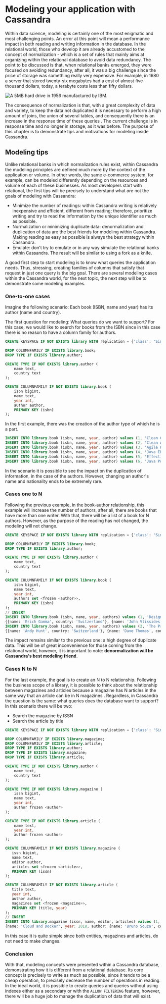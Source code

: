 # Modeling your application with Cassandra


Within data science, modeling is certainly one of the most enigmatic and most challenging points. An error at this point will mean a performance impact in both reading and writing information in the database. In the relational world, those who develop it are already accustomed to the concept of normalization - which is a set of rules that mainly aims at organizing within the relational database to avoid data redundancy. The point to be discussed is that, when relational banks emerged, they were focused on avoiding redundancy, after all, it was a big challenge since the price of storage was something really very expensive. For example, in 1980 a server that stored twenty-six megabytes had a cost of almost five thousand dollars, today, a terabyte costs less than fifty dollars.

![A 5MB hard drive in 1956 manufactured by IBM.](imagens/ibm_history_server.png "A 5MB hard drive in 1956 manufactured by IBM.")

The consequence of normalization is that, with a great complexity of data and variety, to keep the data not duplicated it is necessary to perform a high amount of joins, the union of several tables, and consequently there is an increase in the response time of these queries . The current challenge is in response time and no longer in storage, as it was before. The purpose of this chapter is to demonstrate tips and motivations for modeling inside Cassandra.

## Modeling tips

Unlike relational banks in which normalization rules exist, within Cassandra the modeling principles are defined much more by the context of the application or volume. In other words, the same e-commerce system, for example, can be modeled differently depending on the resources and volume of each of these businesses. As most developers start with relational, the first tips will be precisely to understand what *are* not the goals of modeling with Cassandra:

* Minimize the number of readings: within Cassandra writing is relatively inexpensive and efficient, different from reading; therefore, prioritize writing and try to read the information by the unique identifier as much as possible.
* Normalization or minimizing duplicate data: denormalization and duplication of data are the best friends for modeling within Cassandra. Making reading as easy as possible is always the best strategy within Cassandra.
* Emulate: don't try to emulate or in any way simulate the relational banks within Cassandra. The result will be similar to using a fork as a knife.

A good first step to start modeling is to know what queries the application needs. Thus, stressing, creating families of columns that satisfy that request in just one query is the big goal. There are several modeling cases within the Cassandra world, for the next topic, the next step will be to demonstrate some modeling examples.

### One-to-one cases

Imagine the following scenario:
Each book (ISBN, name and year) has its author (name and country).

The first question for modeling:
What queries do we want to support?
For this case, we would like to search for books from the ISBN since in this case there is no reason to have a column family for authors.

```sql
CREATE KEYSPACE IF NOT EXISTS library WITH replication = {'class': 'SimpleStrategy', 'replication_factor': 3};

DROP COLUMNFAMILY IF EXISTS library.book;
DROP TYPE IF EXISTS library.author;

CREATE TYPE IF NOT EXISTS library.author (
    name text,
    country text
);

CREATE COLUMNFAMILY IF NOT EXISTS library.book (
    isbn bigint,
    name text,
    year int,
    author author,
    PRIMARY KEY (isbn)
);
```

In the first example, there was the creation of the author type of which he is a part.

```sql
INSERT INTO library.book (isbn, name, year, author) values (1, 'Clean Code', 2008, {name: 'Robert Cecil Martin', country: 'USA'});
INSERT INTO library.book (isbn, name, year, author) values (2, 'Clean Architecture', 2017, {name: 'Robert Cecil Martin', country: 'USA'});
INSERT INTO library.book (isbn, name, year, author) values (3, 'Agile Principles, Patterns, and Practices in C #', 2002, {name: 'Robert Cecil Martin', country: 'USA'});
INSERT INTO library.book (isbn, name, year, author) values (4, 'Java EE 8 Cookbook', 2018, {name: 'Elder Moraes', country: 'Brazil'});
INSERT INTO library.book (isbn, name, year, author) values (5, 'Effective Java', 2001, {name: 'Joshua Bloch', country: 'USA'});
INSERT INTO library.book (isbn, name, year, author) values (6, 'Java Puzzlers: Traps, Pitfalls, and Corner Cases', 2005, {name: 'Joshua Bloch', country: 'USA'});
```

In the scenario it is possible to see the impact on the duplication of information, in the case of the authors. However, changing an author's name and nationality ends to be extremely rare.

### Cases one to N

Following the previous example, in the book-author relationship, this example will increase the number of authors, after all, there are books that have more than one writer. With that, there will be a list of a book for N authors. However, as the purpose of the reading has not changed, the modeling will not change.

```sql
CREATE KEYSPACE IF NOT EXISTS library WITH replication = {'class': 'SimpleStrategy', 'replication_factor': 3};

DROP COLUMNFAMILY IF EXISTS library.book;
DROP TYPE IF EXISTS library.author;

CREATE TYPE IF NOT EXISTS library.author (
    name text,
    country text
);

CREATE COLUMNFAMILY IF NOT EXISTS library.book (
    isbn bigint,
    name text,
    year int,
    authors set <frozen <author>>,
    PRIMARY KEY (isbn)
);
// INSERT
INSERT INTO library.book (isbn, name, year, authors) values (1, 'Design Patterns: Elements of Reusable Object-Oriented Software', 1994,
{{name: 'Erich Gamma', country: 'Switzerland'}, {name: 'John Vlissides', country: 'USA'}});
INSERT INTO library.book (isbn, name, year, authors) values (2, 'The Pragmatic Programmer', 1999,
{{name: 'Andy Hunt', country: 'Switzerland'}, {name: 'Dave Thomas', country: 'England'}});
```



The impact remains similar to the previous one: a high degree of duplicate data. This will be of great inconvenience for those coming from the relational world, however, it is important to note: **denormalization will be Cassandra's best modeling friend**.

### Cases N to N

For the last example, the goal is to create an N to N relationship. Following the business scope of a library, it is possible to think about the relationship between magazines and articles because a magazine has N articles in the same way that an article can be in N magazines . Regardless, in Cassandra the question is the same: what queries does the database want to support? In this scenario there will be two:

* Search the magazine by ISSN
* Search the article by title


```sql
CREATE KEYSPACE IF NOT EXISTS library WITH replication = {'class': 'SimpleStrategy', 'replication_factor': 3};

DROP COLUMNFAMILY IF EXISTS library.magazine;
DROP COLUMNFAMILY IF EXISTS library.article;
DROP TYPE IF EXISTS library.author;
DROP TYPE IF EXISTS library.magazine;
DROP TYPE IF EXISTS library.article;

CREATE TYPE IF NOT EXISTS library.author (
    name text,
    country text
);

CREATE TYPE IF NOT EXISTS library.magazine (
    issn bigint,
    name text,
    year int,
    author frozen <author>
);

CREATE TYPE IF NOT EXISTS library.article (
    name text,
    year int,
    author frozen <author>
);

CREATE COLUMNFAMILY IF NOT EXISTS library.magazine (
   issn bigint,
   name text,
   editor author,
   articles set <frozen <article>>,
   PRIMARY KEY (issn)
);

CREATE COLUMNFAMILY IF NOT EXISTS library.article (
   title text,
   year int,
   author author,
   magazines set <frozen <magazine>>,
   PRIMARY KEY (title, year)
);
// INSERT
INSERT INTO library.magazine (issn, name, editor, articles) values (1, 'Java Magazine', {name: 'Java Editor', country: 'USA'}, {{name: 'Jakarta EE', year: 2018 , author: {name: 'Elder Moraes', country: 'Brazil'}},
{name: 'Cloud and Docker', year: 2018, author: {name: 'Bruno Souza', country: 'Brazil'}}});
```

In this case it is quite simple since both entities, magazines and articles, do not need to make changes.

### Conclusion
With that, modeling concepts were presented within a Cassandra database, demonstrating how it is different from a relational database. Its core concept is precisely to write as much as possible, since it tends to be a cheap operation, to precisely decrease the number of operations in reading. In the ideal world, it is possible to create queries and queries without using indexes either as a secondary or with the `ALLOW FILTERING` feature, however, there will be a huge job to manage the duplication of data that will exist.